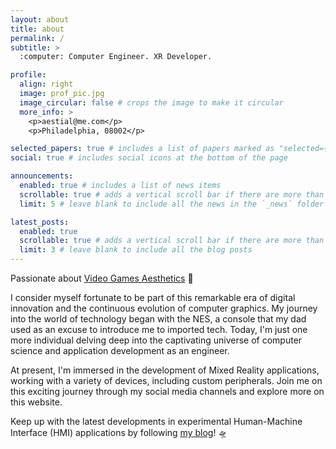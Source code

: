 ```yaml
---
layout: about
title: about
permalink: /
subtitle: >
  :computer: Computer Engineer. XR Developer.

profile:
  align: right
  image: prof_pic.jpg
  image_circular: false # crops the image to make it circular
  more_info: >
    <p>aestial@me.com</p>
    <p>Philadelphia, 08002</p>

selected_papers: true # includes a list of papers marked as "selected={true}"
social: true # includes social icons at the bottom of the page

announcements:
  enabled: true # includes a list of news items
  scrollable: true # adds a vertical scroll bar if there are more than 3 news items
  limit: 5 # leave blank to include all the news in the `_news` folder

latest_posts:
  enabled: true
  scrollable: true # adds a vertical scroll bar if there are more than 3 new posts items
  limit: 3 # leave blank to include all the blog posts
---
```


Passionate about [Video Games Aesthetics](https://www.artstation.com/aestial) :space_invader:

I consider myself fortunate to be part of this remarkable era of digital innovation and the continuous evolution of computer graphics. My journey into the world of technology began with the NES, a console that my dad used as an excuse to introduce me to imported tech. Today, I'm just one more individual delving deep into the captivating universe of computer science and application development as an engineer.

At present, I'm immersed in the development of Mixed Reality applications, working with a variety of devices, including custom peripherals. Join me on this exciting journey through my social media channels and explore more on this website. 

Keep up with the latest developments in experimental Human-Machine Interface (HMI) applications by following [my blog](/blog/)! :flying_saucer:	
